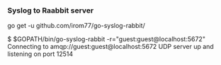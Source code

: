 ### Syslog to Raabbit server

go get -u github.com/irom77/go-syslog-rabbit/

$ $GOPATH/bin/go-syslog-rabbit -r="guest:guest@localhost:5672"
Connecting to amqp://guest:guest@localhost:5672
UDP server up and listening on port 12514